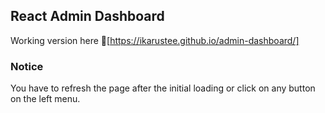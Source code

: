 ## React Admin Dashboard

Working version here 🔗[https://ikarustee.github.io/admin-dashboard/]

### Notice
You have to refresh the page after the initial loading or click on any button on the left menu.
